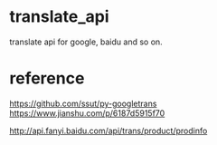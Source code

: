 # translate_api
translate api for google, baidu and so on.

# reference 
https://github.com/ssut/py-googletrans
https://www.jianshu.com/p/6187d5915f70

http://api.fanyi.baidu.com/api/trans/product/prodinfo

